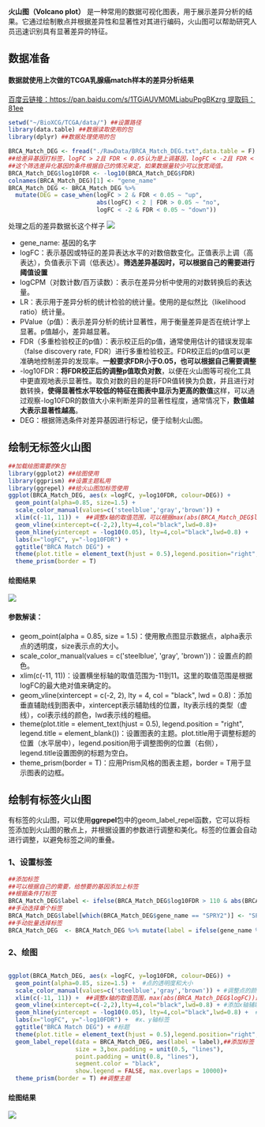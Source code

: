 
**火山图（Volcano plot）** 是一种常用的数据可视化图表，用于展示差异分析的结果。它通过绘制散点并根据差异性和显著性对其进行编码，火山图可以帮助研究人员迅速识别具有显著差异的特征。
## 数据准备
#### 数据就使用上次做的TCGA乳腺癌match样本的差异分析结果
[百度云链接：https://pan.baidu.com/s/1TGiAUVM0MLiabuPpgBKzrg  提取码：81ee](https://pan.baidu.com/s/1TGiAUVM0MLiabuPpgBKzrg)
```r
setwd("~/BioXCG/TCGA/data/") ##设置路径
library(data.table) ##数据读取使用的包
library(dplyr) ##数据处理使用的包

BRCA_Match_DEG <- fread("./RawData/BRCA_Match_DEG.txt",data.table = F)
##给差异基因打标签，logFC > 2且 FDR < 0.05认为是上调基因，logFC < -2且 FDR < 0.05认为是下调基因，其它为非差异基因
##这个筛选差异化基因的条件根据自己的情况来定，如果数据量较少可以放宽阈值。
BRCA_Match_DEG$log10FDR <- -log10(BRCA_Match_DEG$FDR)
colnames(BRCA_Match_DEG)[1] <- "gene_name"
BRCA_Match_DEG <- BRCA_Match_DEG %>% 
  mutate(DEG = case_when(logFC > 2 & FDR < 0.05 ~ "up",
                         abs(logFC) < 2 | FDR > 0.05 ~ "no",
                         logFC < -2 & FDR < 0.05 ~ "down"))
```
处理之后的差异数据长这个样子
![](https://files.mdnice.com/user/23696/00498c8d-4a6e-435d-8afe-5bf1f69bd632.png)
- gene_name: 基因的名字
- logFC：表示基因或特征的差异表达水平的对数倍数变化。正值表示上调（高表达），负值表示下调（低表达）。**筛选差异基因时，可以根据自己的需要进行阈值设置**
- logCPM（对数计数/百万读数）：表示在差异分析中使用的对数转换后的表达量。
- LR：表示用于差异分析的统计检验的统计量。使用的是似然比（likelihood ratio）统计量。
- PValue（p值）：表示差异分析的统计显著性，用于衡量差异是否在统计学上显著。p值越小，差异越显著。
- FDR（多重检验校正的p值）：表示校正后的p值，通常使用估计的错误发现率（false discovery rate, FDR）进行多重检验校正。FDR校正后的p值可以更准确地控制差异的发现率。**一般要求FDR小于0.05，也可以根据自己需要调整**
- -log10FDR：**将FDR校正后的调整p值取负对数**，以便在火山图等可视化工具中更直观地表示显著性。取负对数的目的是将FDR值转换为负数，并且进行对数转换，**使得显著性水平较低的特征在图表中显示为更高的数值**这样，可以通过观察-log10FDR的数值大小来判断差异的显著性程度，通常情况下，**数值越大表示显著性越高**。
- DEG：根据筛选条件对差异基因进行标记，便于绘制火山图。
## 绘制无标签火山图
```r
##加载绘图需要的R包
library(ggplot2) ##绘图使用
library(ggprism) ##设置主题私用
library(ggrepel) ##给火山图加标签使用
ggplot(BRCA_Match_DEG, aes(x =logFC, y=log10FDR, colour=DEG)) +
  geom_point(alpha=0.85, size=1.5) +
  scale_color_manual(values=c('steelblue','gray','brown')) +
  xlim(c(-11, 11)) +  ##调整x轴的取值范围，可以根据max(abs(BRCA_Match_DEG$logFC))，获得差异基因最大值是多少，再进行取舍
  geom_vline(xintercept=c(-2,2),lty=4,col="black",lwd=0.8)+
  geom_hline(yintercept = -log10(0.05), lty=4,col="black",lwd=0.8) + 
  labs(x="logFC", y="-log10FDR") +
  ggtitle("BRCA Match DEG") + 
  theme(plot.title = element_text(hjust = 0.5),legend.position="right",legend.title = element_blank())+
  theme_prism(border = T)
```
#### 绘图结果

![](https://files.mdnice.com/user/23696/7eb362d7-c3fe-4164-82bf-0dcb940b82fb.png)

#### 参数解读：

- geom_point(alpha = 0.85, size = 1.5)：使用散点图显示数据点，alpha表示点的透明度，size表示点的大小。
- scale_color_manual(values = c('steelblue', 'gray', 'brown'))：设置点的颜色。
- xlim(c(-11, 11))：设置横坐标轴的取值范围为-11到11。这里的取值范围是根据logFC的最大绝对值来确定的。
- geom_vline(xintercept = c(-2, 2), lty = 4, col = "black", lwd = 0.8)：添加垂直辅助线到图表中，xintercept表示辅助线的位置，lty表示线的类型（虚线），col表示线的颜色，lwd表示线的粗细。
- theme(plot.title = element_text(hjust = 0.5), legend.position = "right", legend.title = element_blank())：设置图表的主题。plot.title用于调整标题的位置（水平居中），legend.position用于调整图例的位置（右侧），legend.title设置图例的标题为空白。
- theme_prism(border = T)：应用Prism风格的图表主题，border = T用于显示图表的边框。
## 绘制有标签火山图
有标签的火山图，可以使用**ggrepel**包中的geom_label_repel函数，它可以将标签添加到火山图的散点上，并根据设置的参数进行调整和美化。标签的位置会自动进行调整，以避免标签之间的重叠。
### 1、设置标签
```r
##添加标签
##可以根据自己的需要，给想要的基因添加上标签
##根据条件打标签
BRCA_Match_DEG$label <- ifelse(BRCA_Match_DEG$log10FDR > 110 & abs(BRCA_Match_DEG$logFC) > 2,BRCA_Match_DEG$gene_name,"")
##手动选择单个标签
BRCA_Match_DEG$label[which(BRCA_Match_DEG$gene_name == "SPRY2")] <- "SPRY2"
##手动批量选择标签
BRCA_Match_DEG  <- BRCA_Match_DEG %>% mutate(label = ifelse(gene_name %in% c("CAPN11","VEGFD","PAMR1"),gene_name,label))
```
### 2、绘图
```r

ggplot(BRCA_Match_DEG, aes(x =logFC, y=log10FDR, colour=DEG)) +
  geom_point(alpha=0.85, size=1.5) +  #点的透明度和大小
  scale_color_manual(values=c('steelblue','gray','brown')) + #调整点的颜色
  xlim(c(-11, 11)) +  ##调整x轴的取值范围，max(abs(BRCA_Match_DEG$logFC))最大值是多少，再进行取舍
  geom_vline(xintercept=c(-2,2),lty=4,col="black",lwd=0.8) + #添加x轴辅助线,lty函数调整线的类型
  geom_hline(yintercept = -log10(0.05), lty=4,col="black",lwd=0.8) +  #添加y轴辅助线
  labs(x="logFC", y="-log10FDR") +  #x、y轴标签
  ggtitle("BRCA Match DEG") + #标题
  theme(plot.title = element_text(hjust = 0.5),legend.position="right",legend.title = element_blank())+
  geom_label_repel(data = BRCA_Match_DEG, aes(label = label),##添加标签
                   size = 3,box.padding = unit(0.5, "lines"),
                   point.padding = unit(0.8, "lines"),
                   segment.color = "black",
                   show.legend = FALSE, max.overlaps = 10000)+
  theme_prism(border = T) ##调整主题
```
#### 绘图结果

![](https://files.mdnice.com/user/23696/71dec9dc-d87a-487f-808a-31a9986c00b2.png)



